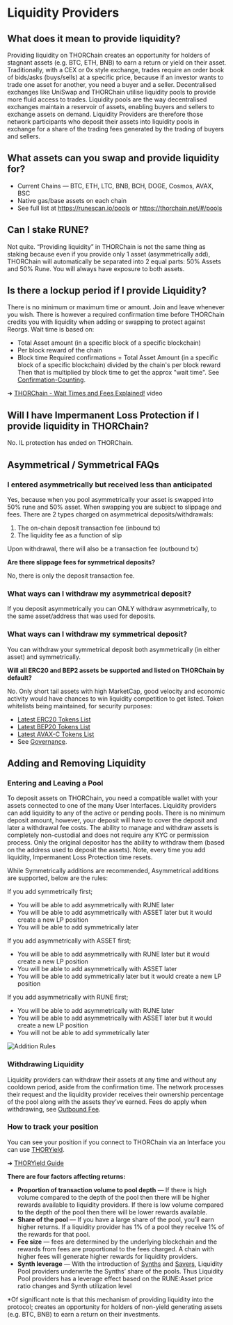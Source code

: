 # Liquidity Providers

## **What does it mean to provide liquidity?**

Providing liquidity on THORChain creates an opportunity for holders of stagnant assets (e.g. BTC, ETH, BNB) to earn a return or yield on their asset. Traditionally, with a CEX or 0x style exchange, trades require an order book of bids/asks (buys/sells) at a specific price, because if an investor wants to trade one asset for another, you need a buyer and a seller. Decentralised exchanges like UniSwap and THORChain utilise liquidity pools to provide more fluid access to trades. Liquidity pools are the way decentralised exchanges maintain a reservoir of assets, enabling buyers and sellers to exchange assets on demand. Liquidity Providers are therefore those network participants who deposit their assets into liquidity pools in exchange for a share of the trading fees generated by the trading of buyers and sellers.

## **What assets can you swap and provide liquidity for?**

* Current Chains — BTC, ETH, LTC, BNB, BCH, DOGE, Cosmos, AVAX, BSC
* Native gas/base assets on each chain
* See full list at <https://runescan.io/pools> or <https://thorchain.net/#/pools>

## **Can I stake RUNE?**

Not quite. “Providing liquidity” in THORChain is not the same thing as staking because even if you provide only 1 asset (asymmetrically add), THORChain will automatically be separated into 2 equal parts: 50% Assets and 50% Rune. You will always have exposure to both assets.

## **Is there a lockup period if I provide Liquidity?**

There is no minimum or maximum time or amount. Join and leave whenever you wish. There is however a required confirmation time before THORChain credits you with liquidity when adding or swapping to protect against Reorgs. Wait time is based on:

* Total Asset amount (in a specific block of a specific blockchain)
* Per block reward of the chain
* Block time Required confirmations = Total Asset Amount (in a specific block of a specific blockchain) divided by the chain's per block reward Then that is multiplied by block time to get the approx "wait time". See [Confirmation-Counting](broken-reference).

➜ [THORChain - Wait Times and Fees Explained!](https://youtu.be/XAdaEXO-Ofg) video

## **Will I have Impermanent Loss Protection if I provide liquidity in THORChain?**

No. IL protection has ended on THORChain.

## **Asymmetrical / Symmetrical FAQs**

### I entered asymmetrically but received less than anticipated

Yes, because when you pool asymmetrically your asset is swapped into 50% rune and 50% asset. When swapping you are subject to slippage and fees. There are 2 types charged on asymmetrical deposits/withdrawals:

1. The on-chain deposit transaction fee (inbound tx)
2. The liquidity fee as a function of slip

Upon withdrawal, there will also be a transaction fee (outbound tx)

**Are there slippage fees for symmetrical deposits?**

No, there is only the deposit transaction fee.

### What ways can I withdraw my asymmetrical deposit?

If you deposit asymmetrically you can ONLY withdraw asymmetrically, to the same asset/address that was used for deposits.

### What ways can I withdraw my symmetrical deposit?

You can withdraw your symmetrical deposit both asymmetrically (in either asset) and symmetrically.

**Will all ERC20 and BEP2 assets be supported and listed on THORChain by default?**

No. Only short tail assets with high MarketCap, good velocity and economic activity would have chances to win liquidity competition to get listed.  Token whitelists being maintained, for security purposes:

* [Latest ERC20 Tokens List](https://gitlab.com/thorchain/thornode/-/blob/develop/common/tokenlist/ethtokens/eth_mainnet_latest.json)
* [Latest BEP20 Tokens List](https://gitlab.com/thorchain/thornode/-/blob/develop/common/tokenlist/bsctokens/bsc_mainnet_latest.json)
* [Latest AVAX-C Tokens List](https://gitlab.com/thorchain/thornode/-/blob/develop/common/tokenlist/avaxtokens/avax_mocknet_latest.json)
* See [Governance](../how-it-works/governance.md#chain-listing-delisting).

## Adding and Removing Liquidity

### Entering and Leaving a Pool

To deposit assets on THORChain, you need a compatible wallet with your assets connected to one of the many User Interfaces. Liquidity providers can add liquidity to any of the active or pending pools. There is no minimum deposit amount, however, your deposit will have to cover the deposit and later a withdrawal fee costs. The ability to manage and withdraw assets is completely non-custodial and does not require any KYC or permission process. Only the original depositor has the ability to withdraw them (based on the address used to deposit the assets). Note, every time you add liquidity, Impermanent Loss Protection time resets.

While Symmetrically additions are recommended, Asymmetrical additions are supported, below are the rules:

If you add symmetrically first;

* You will be able to add asymmetrically with RUNE later
* You will be able to add asymmetrically with ASSET later but it would create a new LP position
* You will be able to add symmetrically later

If you add asymmetrically with ASSET first;

* You will be able to add asymmetrically with RUNE later but it would create a new LP position
* You will be able to add asymmetrically with ASSET later
* You will be able to add symmetrically later but it would create a new LP position

If you add asymmetrically with RUNE first;

* You will be able to add asymmetrically with RUNE later
* You will be able to add asymmetrically with ASSET later but it would create a new LP position
* You will not be able to add symmetrically later

![Addition Rules](https://lh3.googleusercontent.com/Vqi0wC-1dEnTGS410rXaiKpaGW5KUrzEBZPtD\_jPyWOKsooVQtWZ5hZlJWuAvmuA4c22V4WGjjlDGKKhE6p4JWKXzHKt5CS4tvnKDGdNuTsEpkQr7Ual0LpMWkEH1yFIzCqzC\_Do)

### Withdrawing Liquidity

Liquidity providers can withdraw their assets at any time and without any cooldown period, aside from the confirmation time. The network processes their request and the liquidity provider receives their ownership percentage of the pool along with the assets they’ve earned. Fees do apply when withdrawing, see [Outbound Fee](../how-it-works/fees.md#outbound-fee).

### **How to track your position**

You can see your position if you connect to THORChain via an Interface you can use [THORYield](https://app.thoryield.com/).

➜ [THORYield Guide](https://thorswap.medium.com/introducing-thoryield-v2-%EF%B8%8F-a6618c1cfcdb)

**There are four factors affecting returns:**

* **Proportion of transaction volume to pool depth** — If there is high volume compared to the depth of the pool then there will be higher rewards available to liquidity providers. If there is low volume compared to the depth of the pool then there will be lower rewards available.
* **Share of the pool** — If you have a large share of the pool, you’ll earn higher returns. If a liquidity provider has 1% of a pool they receive 1% of the rewards for that pool.
* **Fee size** — fees are determined by the underlying blockchain and the rewards from fees are proportional to the fees charged. A chain with higher fees will generate higher rewards for liquidity providers.
* **Synth leverage** — With the introduction of [Synths](../thorchain-finance/synthetic-asset-model) and [Savers](../thorchain-finance/savings.md), Liquidity Pool providers underwrite the Synths’ share of the pools. Thus Liquidity Pool providers has a leverage effect based on the RUNE:Asset price ratio changes and Synth utilization level

\*Of significant note is that this mechanism of providing liquidity into the protocol; creates an opportunity for holders of non-yield generating assets (e.g. BTC, BNB) to earn a return on their investments.
